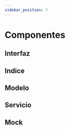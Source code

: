 ```yaml
---
sidebar_position: 7
---
```


# Componentes

## Interfaz

## Indice

## Modelo

## Servicio

## Mock
